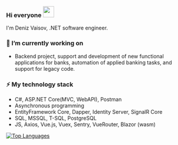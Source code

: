 ### Hi everyone <img src="https://raw.githubusercontent.com/MartinHeinz/MartinHeinz/master/wave.gif" width="30px">
I'm Deniz Vaisov, .NET software engineer.

### 🔭 I’m currently working on
- Backend project, support and development of new functional applications for banks, automation of applied banking tasks, and support for legacy code.

### ⚡ My technology stack
- С#, ASP.NET Core(MVC, WebAPI), Postman
- Asynchronous programming
- EntityFramework Core, Dapper, Identity Server, SignalR Core
- SQL, MSSQL, T-SQL, PostgreSQL
- JS, Axios, Vue.js, Vuex, Sentry, VueRouter, Blazor (wasm)

[![Top Languages](https://github-readme-stats.vercel.app/api/top-langs/?username=DenizVaisov&layout=compact)]()
<!--
**DenizVaisov/DenizVaisov** is a ✨ _special_ ✨ repository because its `README.md` (this file) appears on your GitHub profile.

Here are some ideas to get you started:

- 🔭 I’m currently working on ...
- 🌱 I’m currently learning ...
- 👯 I’m looking to collaborate on ...
- 🤔 I’m looking for help with ...
- 💬 Ask me about ...
- 📫 How to reach me: ...
- 😄 Pronouns: ...
- ⚡ Fun fact: ...
-->
